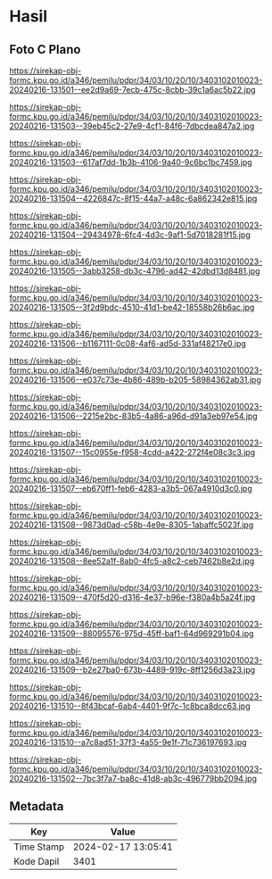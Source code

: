 # Hasil

## Foto C Plano

https://sirekap-obj-formc.kpu.go.id/a346/pemilu/pdpr/34/03/10/20/10/3403102010023-20240216-131501--ee2d9a69-7ecb-475c-8cbb-39c1a6ac5b22.jpg

https://sirekap-obj-formc.kpu.go.id/a346/pemilu/pdpr/34/03/10/20/10/3403102010023-20240216-131503--39eb45c2-27e9-4cf1-84f6-7dbcdea847a2.jpg

https://sirekap-obj-formc.kpu.go.id/a346/pemilu/pdpr/34/03/10/20/10/3403102010023-20240216-131503--617af7dd-1b3b-4106-9a40-9c6bc1bc7459.jpg

https://sirekap-obj-formc.kpu.go.id/a346/pemilu/pdpr/34/03/10/20/10/3403102010023-20240216-131504--4226847c-8f15-44a7-a48c-6a862342e815.jpg

https://sirekap-obj-formc.kpu.go.id/a346/pemilu/pdpr/34/03/10/20/10/3403102010023-20240216-131504--29434978-6fc4-4d3c-9af1-5d7018281f15.jpg

https://sirekap-obj-formc.kpu.go.id/a346/pemilu/pdpr/34/03/10/20/10/3403102010023-20240216-131505--3abb3258-db3c-4796-ad42-42dbd13d8481.jpg

https://sirekap-obj-formc.kpu.go.id/a346/pemilu/pdpr/34/03/10/20/10/3403102010023-20240216-131505--3f2d9bdc-4510-41d1-be42-18558b26b6ac.jpg

https://sirekap-obj-formc.kpu.go.id/a346/pemilu/pdpr/34/03/10/20/10/3403102010023-20240216-131506--b1167111-0c08-4af6-ad5d-331af48217e0.jpg

https://sirekap-obj-formc.kpu.go.id/a346/pemilu/pdpr/34/03/10/20/10/3403102010023-20240216-131506--e037c73e-4b86-489b-b205-58984362ab31.jpg

https://sirekap-obj-formc.kpu.go.id/a346/pemilu/pdpr/34/03/10/20/10/3403102010023-20240216-131506--2215e2bc-83b5-4a86-a96d-d91a3eb97e54.jpg

https://sirekap-obj-formc.kpu.go.id/a346/pemilu/pdpr/34/03/10/20/10/3403102010023-20240216-131507--15c0955e-f958-4cdd-a422-272f4e08c3c3.jpg

https://sirekap-obj-formc.kpu.go.id/a346/pemilu/pdpr/34/03/10/20/10/3403102010023-20240216-131507--eb670ff1-feb6-4283-a3b5-067a4910d3c0.jpg

https://sirekap-obj-formc.kpu.go.id/a346/pemilu/pdpr/34/03/10/20/10/3403102010023-20240216-131508--9873d0ad-c58b-4e9e-8305-1abaffc5023f.jpg

https://sirekap-obj-formc.kpu.go.id/a346/pemilu/pdpr/34/03/10/20/10/3403102010023-20240216-131508--8ee52a1f-8ab0-4fc5-a8c2-ceb7462b8e2d.jpg

https://sirekap-obj-formc.kpu.go.id/a346/pemilu/pdpr/34/03/10/20/10/3403102010023-20240216-131509--470f5d20-d316-4e37-b96e-f380a4b5a24f.jpg

https://sirekap-obj-formc.kpu.go.id/a346/pemilu/pdpr/34/03/10/20/10/3403102010023-20240216-131509--88095576-975d-45ff-baf1-64d969291b04.jpg

https://sirekap-obj-formc.kpu.go.id/a346/pemilu/pdpr/34/03/10/20/10/3403102010023-20240216-131509--b2e27ba0-673b-4489-919c-8ff1256d3a23.jpg

https://sirekap-obj-formc.kpu.go.id/a346/pemilu/pdpr/34/03/10/20/10/3403102010023-20240216-131510--8f43bcaf-6ab4-4401-9f7c-1c8bca8dcc63.jpg

https://sirekap-obj-formc.kpu.go.id/a346/pemilu/pdpr/34/03/10/20/10/3403102010023-20240216-131510--a7c8ad51-37f3-4a55-9e1f-71c736197693.jpg

https://sirekap-obj-formc.kpu.go.id/a346/pemilu/pdpr/34/03/10/20/10/3403102010023-20240216-131502--7bc3f7a7-ba8c-41d8-ab3c-496779bb2094.jpg


## Metadata

| Key        | Value               |
| ---------- | ------------------- |
| Time Stamp | 2024-02-17 13:05:41 |
| Kode Dapil | 3401                |



